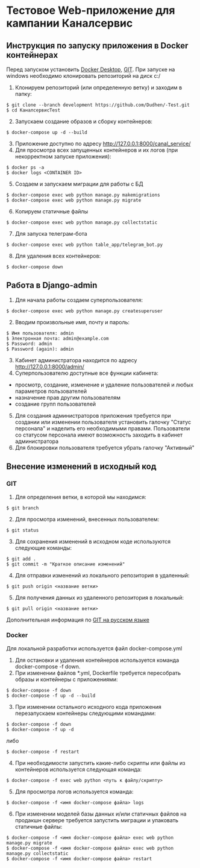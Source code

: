 # Тестовое Web-приложение для кампании Каналсервис

## Инструкция по запуску приложения в Docker контейнерах

Перед запуском установить [Docker Desktop](https://docs.docker.com/get-docker/), [GIT](https://git-scm.com/download/win).
При запуске на windows необходимо клонировать репозиторий на диск c:/
1. Клонируем репозиторий (или определенную ветку) и заходим в папку:
  ```
$ git clone --branch development https://github.com/Dudhen/-Test.git
$ cd КаналсервисTest
  ```
2. Запускаем создание образов и сборку контейнеров:
```
$ docker-compose up -d --build
```
3. Приложение доступно по адресу http://127.0.0.1:8000/canal_service/
4. Для просмотра всех запущенных контейнеров и их логов (при некорректном запуске приложения):
```
$ docker ps -a
$ docker logs <CONTAINER ID>
```
5. Создаем и запускаем миграции для работы с БД
```
$ docker-compose exec web python manage.py makemigrations
$ docker-compose exec web python manage.py migrate
```
6. Копируем статичные файлы
```
$ docker-compose exec web python manage.py collectstatic
```
7. Для запуска телеграм-бота
```
$ docker-compose exec web python table_app/telegram_bot.py
```
8. Для удаления всех контейнеров:
```
$ docker-compose down
```

## Работа в Django-admin

1. Для начала работы создаем суперпользователя:
```
$ docker-compose exec web python manage.py createsuperuser
```
2. Вводим произвольные имя, почту и пароль:
```
$ Имя пользователя: admin
$ Электронная почта: admin@example.com
$ Password: admin
$ Password (again): admin
```
3. Кабинет администратора находится по адресу http://127.0.0.1:8000/admin/
4. Суперпользователю доступные все функции кабинета:
- просмотр, создание, изменение и удаление пользователей и любых параметров пользователей
- назначение прав другим пользователям
- создание групп пользователей
5. Для создания администраторов приложения требуется при создании или изменении пользователя установить галочку "Статус персонала" и наделить его необходимыми правами. Пользователи со статусом персонала имеют возможность заходить в кабинет администратора
6. Для блокировки пользователя требуется убрать галочку "Активный"

## Внесение изменений в исходный код

### GIT
 
1. Для определения ветки, в которой мы находимся:
```
$ git branch
```
2. Для просмотра изменений, внесенных пользователем:
```
$ git status
```
3. Для сохранения изменений в исходном коде используются следующие команды:
```
$ git add .
$ git commit -m "Краткое описание изменений"
```
4. Для отправки изменений из локального репозитория в удаленный:
```
$ git push origin <название ветки>
```
5. Для получения данных из удаленного репозитория в локальный:
```
$ git pull origin <название ветки>
```
Дополнительная информация по [GIT на русском языке](https://git-scm.com/book/ru/v2)

### Docker

Для локальной разработки используется файл docker-compose.yml
1. Для остановки и удаления контейнеров используется команда docker-compose -f down.
2. При изменении файлов *.yml, Dockerfile требуется пересобрать образы и контейнеры с приложениями:
```
$ docker-compose -f down
$ docker-compose -f up -d --build
```
3. При изменении остального исходного кода приложения перезапускаем контейнеры следующими командами:
```
$ docker-compose -f down
$ docker-compose -f up -d
```
либо
```
$ docker-compose -f restart
```
4. При необходимости запустить какие-либо скрипты или файлы из контейнеров используется следующая команда:
```
$ docker-compose -f exec web python <путь к файлу/скрипту>
```
5. Для просмотра логов используется команда:
```
$ docker-compose -f <имя docker-compose файла> logs
```
6. При изменении моделей базы данных и/или статичных файлов на продакшн сервере требуется запустить миграции и упаковать статичные файлы:
```
$ docker-compose -f <имя docker-compose файла> exec web python manage.py migrate
$ docker-compose -f <имя docker-compose файла> exec web python manage.py collectstatic
$ docker-compose -f <имя docker-compose файла> restart
```
